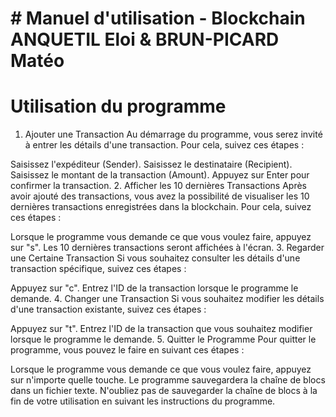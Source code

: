 # # Manuel d'utilisation - Blockchain ANQUETIL Eloi & BRUN-PICARD Matéo

# Utilisation du programme

1. Ajouter une Transaction
   Au démarrage du programme, vous serez invité à entrer les détails d'une transaction. Pour cela, suivez ces étapes :

Saisissez l'expéditeur (Sender).
Saisissez le destinataire (Recipient).
Saisissez le montant de la transaction (Amount).
Appuyez sur Enter pour confirmer la transaction. 2. Afficher les 10 dernières Transactions
Après avoir ajouté des transactions, vous avez la possibilité de visualiser les 10 dernières transactions enregistrées dans la blockchain. Pour cela, suivez ces étapes :

Lorsque le programme vous demande ce que vous voulez faire, appuyez sur "s".
Les 10 dernières transactions seront affichées à l'écran. 3. Regarder une Certaine Transaction
Si vous souhaitez consulter les détails d'une transaction spécifique, suivez ces étapes :

Appuyez sur "c".
Entrez l'ID de la transaction lorsque le programme le demande. 4. Changer une Transaction
Si vous souhaitez modifier les détails d'une transaction existante, suivez ces étapes :

Appuyez sur "t".
Entrez l'ID de la transaction que vous souhaitez modifier lorsque le programme le demande. 5. Quitter le Programme
Pour quitter le programme, vous pouvez le faire en suivant ces étapes :

Lorsque le programme vous demande ce que vous voulez faire, appuyez sur n'importe quelle touche.
Le programme sauvegardera la chaîne de blocs dans un fichier texte.
N'oubliez pas de sauvegarder la chaîne de blocs à la fin de votre utilisation en suivant les instructions du programme.

